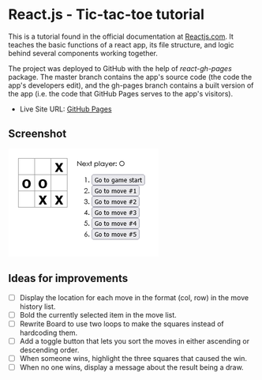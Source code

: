 # React.js - Tic-tac-toe tutorial

This is a tutorial found in the official documentation at [Reactjs.com](https://reactjs.org/tutorial/tutorial.html). It teaches the basic functions of a react app, its file structure, and logic behind several components working together.

The project was deployed to GitHub with the help of *react-gh-pages* package. The master branch contains the app's source code (the code the app's developers edit), and the gh-pages branch contains a built version of the app (i.e. the code that GitHub Pages serves to the app's visitors).

- Live Site URL: [GitHub Pages](https://xs30snw.github.io/react-tic-tac-toe/)

## Screenshot

![](./screenshot.png)

## Ideas for improvements

- [ ] Display the location for each move in the format (col, row) in the move history list.
- [ ] Bold the currently selected item in the move list.
- [ ] Rewrite Board to use two loops to make the squares instead of hardcoding them.
- [ ] Add a toggle button that lets you sort the moves in either ascending or descending order.
- [ ] When someone wins, highlight the three squares that caused the win.
- [ ] When no one wins, display a message about the result being a draw.
